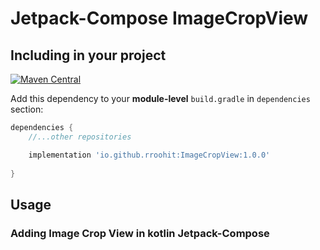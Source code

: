 # Jetpack-Compose ImageCropView

## Including in your project 
[![Maven Central](https://maven-badges.herokuapp.com/maven-central/io.github.rroohit/ImageCropView/badge.svg)](https://maven-badges.herokuapp.com/maven-central/io.github.rroohit/ImageCropView)

Add this dependency to your **module-level** `build.gradle` in `dependencies` section:

```groovy
dependencies {
    //...other repositories

    implementation 'io.github.rroohit:ImageCropView:1.0.0'
    
}
```

## Usage

### Adding Image Crop View in kotlin Jetpack-Compose

```kotlin



```